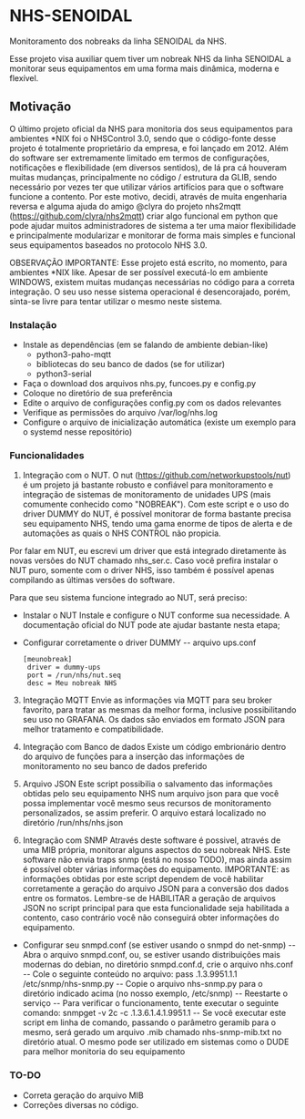 # NHS-SENOIDAL
Monitoramento dos nobreaks da linha SENOIDAL da NHS.

Esse projeto visa auxiliar quem tiver um nobreak NHS da linha SENOIDAL a monitorar seus equipamentos em uma forma mais dinâmica, moderna e flexível.

## Motivação
O último projeto oficial da NHS para monitoria dos seus equipamentos para ambientes *NIX foi o NHSControl 3.0, sendo que o código-fonte desse projeto é totalmente proprietário da empresa, e foi lançado em 2012. Além do software ser extremamente limitado em termos de configurações, notificações e flexibilidade (em diversos sentidos), de lá pra cá houveram muitas mudanças, principalmente no código / estrutura da GLIB, sendo necessário por vezes ter que utilizar vários artifícios para que o software funcione a contento. Por este motivo, decidi, através de muita engenharia reversa e alguma ajuda do amigo @clyra do projeto nhs2mqtt (https://github.com/clyra/nhs2mqtt) criar algo funcional em python que pode ajudar muitos administradores de sistema a ter uma maior flexibilidade e principalmente modularizar e monitorar de forma mais simples e funcional seus equipamentos baseados no protocolo NHS 3.0.

OBSERVAÇÃO IMPORTANTE: Esse projeto está escrito, no momento, para ambientes *NIX like. Apesar de ser possível executá-lo em ambiente WINDOWS, existem muitas mudanças necessárias no código para a correta integração. O seu uso nesse sistema operacional é desencorajado, porém, sinta-se livre para tentar utilizar o mesmo neste sistema.

### Instalação
  - Instale as dependências (em se falando de ambiente debian-like)
    - python3-paho-mqtt
    - bibliotecas do seu banco de dados (se for utilizar)
    - python3-serial
  - Faça o download dos arquivos nhs.py, funcoes.py e config.py
  - Coloque no diretório de sua preferência
  - Edite o arquivo de configurações config.py com os dados relevantes
  - Verifique as permissões do arquivo /var/log/nhs.log
  - Configure o arquivo de inicialização automática (existe um exemplo para o systemd nesse repositório)

### Funcionalidades
1) Integração com o NUT.
   O nut (https://github.com/networkupstools/nut) é um projeto já bastante robusto e confiável para monitoramento e integração de sistemas de monitoramento de unidades UPS (mais comumente conhecido como "NOBREAK"). Com este script e o uso do driver DUMMY do NUT, é possível monitorar de forma bastante precisa seu equipamento NHS, tendo uma gama enorme de tipos de alerta e de automações as quais o NHS CONTROL não propicia.

  Por falar em NUT, eu escrevi um driver que está integrado diretamente às novas versões do NUT chamado nhs_ser.c. Caso você prefira instalar o NUT puro, somente com o driver NHS, isso também é possível apenas compilando as últimas versões do software. 
  
   Para que seu sistema funcione integrado ao NUT, será preciso:
   - Instalar o NUT
     Instale e configure o NUT conforme sua necessidade. A documentação oficial do NUT pode ate ajudar bastante nesta etapa;

   - Configurar corretamente o driver DUMMY
     -- arquivo ups.conf
       ```
       [meunobreak]
        driver = dummy-ups
        port = /run/nhs/nut.seq
        desc = Meu nobreak NHS
       ```

3) Integração MQTT
   Envie as informações via MQTT para seu broker favorito, para tratar as mesmas da melhor forma, inclusive possibilitando seu uso no GRAFANA. Os dados são enviados em formato JSON para melhor tratamento e compatibilidade.

4) Integração com Banco de dados
   Existe um código embrionário dentro do arquivo de funções para a inserção das informações de monitoramento no seu banco de dados preferido

5) Arquivo JSON
   Este script possibilia o salvamento das informações obtidas pelo seu equipamento NHS num arquivo json para que você possa implementar você mesmo seus recursos de monitoramento personalizados, se assim preferir. O arquivo estará localizado no diretório /run/nhs/nhs.json
   
4) Integração com SNMP
   Através deste software é possivel, através de uma MIB própria, monitorar alguns aspectos do seu nobreak NHS. Este software não envia traps snmp (está no nosso TODO), mas ainda assim é possível obter várias informações do equipamento.
   IMPORTANTE: as informações obtidas por este script dependem de você habilitar corretamente a geração do arquivo JSON para a conversão dos dados entre os formatos. Lembre-se de HABILITAR a geração de arquivos JSON no script principal para que esta funcionalidade seja habilitada a contento, caso contrário você não conseguirá obter informações do equipamento.
   
  - Configurar seu snmpd.conf (se estiver usando o snmpd do net-snmp)
    -- Abra o arquivo snmpd.conf, ou, se estiver usando distribuições mais modernas do debian, no diretório snmpd.conf.d, crie o arquivo nhs.conf
    -- Cole o seguinte conteúdo no arquivo:
       pass .1.3.9951.1.1 /etc/snmp/nhs-snmp.py
    -- Copie o arquivo nhs-snmp.py para o diretório indicado acima (no nosso exemplo, /etc/snmp)
    -- Reestarte o serviço
    -- Para verificar o funcionamento, tente executar o seguinte comando:
       snmpget -v 2c -c <comunidade> <seu servidor snmp> .1.3.6.1.4.1.9951.1
    -- Se você executar este script em linha de comando, passando o parâmetro geramib para o mesmo, será gerado um arquivo .mib chamado nhs-snmp-mib.txt no diretório atual. O mesmo pode ser utilizado em sistemas como o DUDE para melhor monitoria do seu equipamento

### TO-DO
- Correta geração do arquivo MIB
- Correções diversas no código.

   
     
